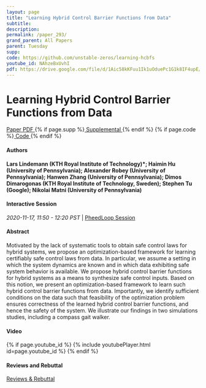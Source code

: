 ```yaml
---
layout: page
title: "Learning Hybrid Control Barrier Functions from Data"
subtitle: 
description:
permalink: /paper_293/
grand_parent: All Papers
parent: Tuesday
supp: 
code: https://github.com/unstable-zeros/learning-hcbfs
youtube_id: NAhzeBxUvhI
pdf: https://drive.google.com/file/d/1Aic58kKFuu1Ik1uOduePc1G1k8IF4upE/view
---
```


# Learning Hybrid Control Barrier Functions from Data

<a href="https://drive.google.com/file/d/1Aic58kKFuu1Ik1uOduePc1G1k8IF4upE/view" target="_blank" rel="noopener noreferrer" class="btn btn-blue"><i class="fa fa-file-text-o" aria-hidden="true"></i> Paper PDF </a> {% if page.supp %}<a href="" target="_blank" rel="noopener noreferrer" class="btn btn-green"><i class="fa fa-file-text-o" aria-hidden="true"></i> Supplemental </a>{% endif %} {% if page.code %}<a href="https://github.com/unstable-zeros/learning-hcbfs" target="_blank" rel="noopener noreferrer" class="btn"><i class="fa fa-github" aria-hidden="true"></i> Code </a>{% endif %} 

#### Authors
**Lars Lindemann (KTH Royal Institute of Technology)*; Haimin Hu (University of Pennsylvania); Alexander Robey (University of Pennsylvania); Hanwen Zhang (University of Pennsylvania); Dimos Dimarogonas (KTH Royal Institute of Technology, Sweden); Stephen Tu (Google); Nikolai Matni (University of Pennsylvania)**

#### Interactive Session
<em>2020-11-17, 11:50 - 12:20 PST </em> | <a href="https://pheedloop.com/corl2020/virtual/?page=sessions&section=SESZZME3GMGUCOE5Q" target="_blank" rel="noopener noreferrer"> PheedLoop Session <i class="fa fa-external-link" aria-hidden="true"></i> </a> 

#### Abstract
Motivated by the lack of systematic tools to obtain safe control laws for hybrid systems, we propose an optimization-based framework for learning certifiably safe control laws from data. In particular, we assume a setting in which the system dynamics are known and in which data exhibiting safe system behavior is available. We propose hybrid control barrier functions for hybrid systems as a means to synthesize safe control inputs. Based on this notion, we present an optimization-based framework to learn such hybrid control barrier functions from data. Importantly, we identify sufficient conditions on the data such that feasibility of the optimization problem ensures correctness of the learned hybrid control barrier functions, and hence the safety of the system. We illustrate our findings in two simulations studies, including a compass gait walker.


#### Video
{% if page.youtube_id %}
{% include youtubePlayer.html id=page.youtube_id %}
{% endif %}

#### Reviews and Rebuttal
<a href="https://drive.google.com/file/d/1pUeRw8r2mTtOsIrtU01hutNk3Z4Zj1gJ/view" target="_blank" rel="noopener noreferrer" class="btn btn-purple"><i class="fa fa-pencil-square-o" aria-hidden="true"></i> Reviews & Rebuttal </a>

